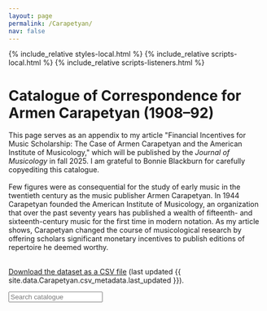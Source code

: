 ```yaml
---
layout: page
permalink: /Carapetyan/
nav: false
---
```


{% include_relative styles-local.html %}
{% include_relative scripts-local.html %}
{% include_relative scripts-listeners.html %}

<div class="page-header">
  <h1>Catalogue of Correspondence for Armen Carapetyan (1908–92)</h1>
</div>

<div class="description">This page serves as an appendix to my article "Financial Incentives for Music Scholarship: The Case of Armen Carapetyan and the American Institute of Musicology," which will be published by the <i>Journal of Musicology</i> in fall 2025. I am grateful to Bonnie Blackburn for carefully copyediting this catalogue. <br><br>Few figures were as consequential for the study of early music in the twentieth century as the music publisher Armen Carapetyan. In 1944 Carapetyan founded the American Institute of Musicology, an organization that over the past seventy years has published a wealth of fifteenth- and sixteenth-century music for the first time in modern notation. As my article shows, Carapetyan changed the course of musicological research by offering scholars significant monetary incentives to publish editions of repertoire he deemed worthy.<br><br>

<a href="/assets/csv/Carapetyan_correspondence.csv" download>Download the dataset as a CSV file</a> (last updated {{ site.data.Carapetyan.csv_metadata.last_updated }}).</div>

<div class="page-wrapper">
  <div class="filter-bar">
    <input type="text" id="input" placeholder="Search catalogue">
    <span id="search-count"></span>
    <div id="search-interface"></div>
  </div>
  <div id="list"></div>
</div>
